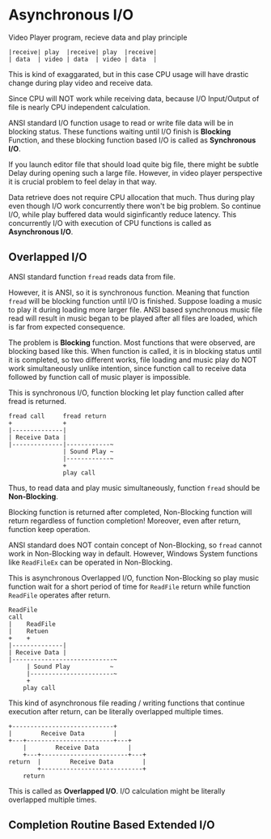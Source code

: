 # Asynchronous I/O 

Video Player program, recieve data and play principle 

```
|receive| play  |receive| play  |receive|
| data  | video | data  | video | data  |
```

This is kind of exaggarated, but in this case CPU usage will have 
drastic change during play video and receive data. 

Since CPU will NOT work while receiving data, 
because I/O Input/Output of file is nearly 
CPU independent calculation. 

ANSI standard I/O function usage to read or write file data 
will be in blocking status. These functions waiting until 
I/O finish is **Blocking** Function, and these blocking function 
based I/O is called as **Synchronous I/O**. 

If you launch editor file that should load quite big file, there might be 
subtle Delay during opening such a large file. 
However, in video player perspective it is crucial problem to feel delay in that way. 

Data retrieve does not require CPU allocation that much. 
Thus during play even though I/O work concurrently there won't be big problem. 
So continue I/O, while play buffered data would siginficantly reduce latency. 
This concurrently I/O with execution of CPU functions is called as 
**Asynchronous I/O**. 

## Overlapped I/O 

ANSI standard function `fread` reads data from file. 

However, it is ANSI, so it is synchronous function. 
Meaning that function `fread` will be blocking function until I/O is finished. 
Suppose loading a music to play it during loading more larger file. ANSI based 
synchronous music file read will result in music began to be played after 
all files are loaded, which is far from expected consequence. 


The problem is **Blocking** function. Most functions that were observed, 
are blocking based like this. When function is called, it is in blocking status 
until it is completed, so two different works, file loading and music play 
do NOT work simultaneously unlike intention, since 
function call to receive data followed by function call of music player is impossible. 

This is synchronous I/O, function blocking let play function called after fread is returned. 

```
fread call     fread return 
+              +
|--------------|
| Receive Data |
|--------------|------------~
               | Sound Play ~
               |------------~
               +            
               play call    
```

Thus, to read data and play music simultaneously, function `fread` should be 
**Non-Blocking**. 

Blocking function is returned after completed, 
Non-Blocking function will return regardless of function completion! 
Moreover, even after return, function keep operation. 

ANSI standard does NOT contain concept of Non-Blocking, so `fread` cannot work in Non-Blocking way in default. 
However, Windows System functions like `ReadFileEx` can be operated in Non-Blocking. 

This is asynchronous Overlapped I/O,  function Non-Blocking so play music function 
wait for a short period of time for `ReadFile` return while function `ReadFile` operates after return. 

```
ReadFile       
call     
|    ReadFile
|    Retuen   
+    +       
|--------------|
| Receive Data |
|----------------------------~
     | Sound Play           ~
     |-----------------------~
     +           
    play call    
```

This kind of asynchronous file reading / writing functions that continue execution after return, 
can be literally overlapped multiple times.  

```
+----------------------------+
|        Receive Data        |
+---+------------------------+---+
    |        Receive Data        |
    +---+------------------------+---+
return  |        Receive Data        |
        +----------------------------+
    return
```

This is called as **Overlapped I/O**. I/O calculation might be literally overlapped multiple times. 

## Completion Routine Based Extended I/O 


